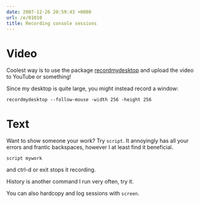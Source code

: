 ```yaml
---
date: 2007-12-26 20:59:43 +0000
url: /e/01010
title: Recording console sessions
---
```



# Video

Coolest way is to use the package
[recordmydesktop](http://packages.qa.debian.org/r/recordmydesktop.html) and
upload the video to YouTube or something!

Since my desktop is quite large, you might instead record a window:

	recordmydesktop --follow-mouse -width 256 -height 256

# Text

Want to show someone your work? Try `script`. It annoyingly has all your errors
and frantic backspaces, however I at least find it beneficial.

	script mywork

and ctrl-d or exit stops it recording.

History is another command I run very often, try it.

You can also hardcopy and log sessions with `screen`.
